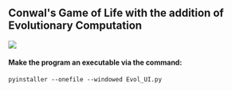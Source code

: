 ## Conwal's Game of Life with the addition of Evolutionary Computation


![]([https://github.com/harrkout/Conway_Game_of_Life/EvolutionaryComputation.gif](https://github.com/harrkout/Conway_Game_of_Life/blob/main/EvolutionaryComputation.gif))


#### Make the program an executable via the command:

`pyinstaller --onefile --windowed Evol_UI.py `
